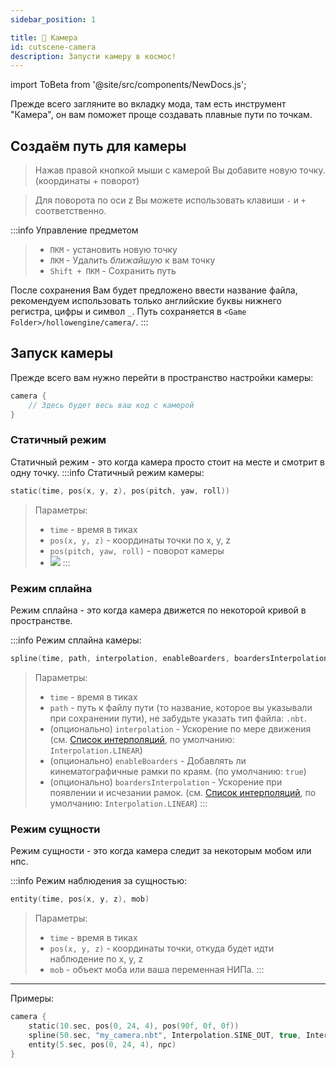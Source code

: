 ```yaml
---
sidebar_position: 1

title: 🎥 Камера
id: cutscene-camera
description: Запусти камеру в космос!
---
```


import ToBeta from '@site/src/components/NewDocs.js';

<ToBeta url='welcome' />

Прежде всего загляните во вкладку мода, там есть инструмент "Камера", он вам поможет проще создавать плавные пути по точкам.

## Создаём путь для камеры

> Нажав правой кнопкой мыши с камерой Вы добавите новую точку. (координаты + поворот)

> Для поворота по оси z Вы можете использовать клавиши `-` и `+` соответственно.

:::info Управление предметом
> - `ПКМ` - установить новую точку
> - `ЛКМ` - Удалить *ближайшую* к вам точку
> - `Shift + ПКМ` - Сохранить путь

После сохранения Вам будет предложено ввести название файла, рекомендуем использовать только английские буквы нижнего регистра, цифры и символ `_`.
Путь сохраняется в `<Game Folder>/hollowengine/camera/`.
:::

## Запуск камеры

Прежде всего вам нужно перейти в пространство настройки камеры:
```kts
camera {
    // Здесь будет весь ваш код с камерой
}
```

### Статичный режим

Статичный режим - это когда камера просто стоит на месте и смотрит в одну точку.
:::info Статичный режим камеры:
```kts
static(time, pos(x, y, z), pos(pitch, yaw, roll))
```
> Параметры:
> - `time` - время в тиках
> - `pos(x, y, z)` - координаты точки по x, y, z
> - `pos(pitch, yaw, roll)` - поворот камеры
> - ![](https://upload.wikimedia.org/wikipedia/commons/thumb/c/c1/Yaw_Axis_Corrected.svg/1920px-Yaw_Axis_Corrected.svg.png)
:::

### Режим сплайна

Режим сплайна - это когда камера движется по некоторой кривой в пространстве.

:::info Режим сплайна камеры:
```kts
spline(time, path, interpolation, enableBoarders, boardersInterpolation)
```
> Параметры:
> - `time` - время в тиках
> - `path` - путь к файлу пути (то название, которое вы указывали при сохранении пути), не забудьте указать тип файла: `.nbt`.
> - (опционально) `interpolation` - Ускорение по мере движения (см. [Список интерполяций](../9-Tools/99-interpolations.mdx), по умолчанию: `Interpolation.LINEAR`)
> - (опционально) `enableBoarders` - Добавлять ли кинематографичные рамки по краям. (по умолчанию: `true`)
> - (опционально) `boardersInterpolation` - Ускорение при появлении и исчезании рамок. (см. [Список интерполяций](../9-Tools/99-interpolations.mdx), по умолчанию: `Interpolation.LINEAR`)
:::

### Режим сущности

Режим сущности - это когда камера следит за некоторым мобом или нпс.

:::info Режим наблюдения за сущностью:
```kts
entity(time, pos(x, y, z), mob)
```
> Параметры:
> - `time` - время в тиках
> - `pos(x, y, z)` - координаты точки, откуда будет идти наблюдение по x, y, z
> - `mob` - объект моба или ваша переменная НИПа.
:::
---

Примеры:
```kts
camera {
    static(10.sec, pos(0, 24, 4), pos(90f, 0f, 0f))
    spline(50.sec, "my_camera.nbt", Interpolation.SINE_OUT, true, Interpolation.SINE_IN_OUT)
    entity(5.sec, pos(0, 24, 4), npc)
}
```